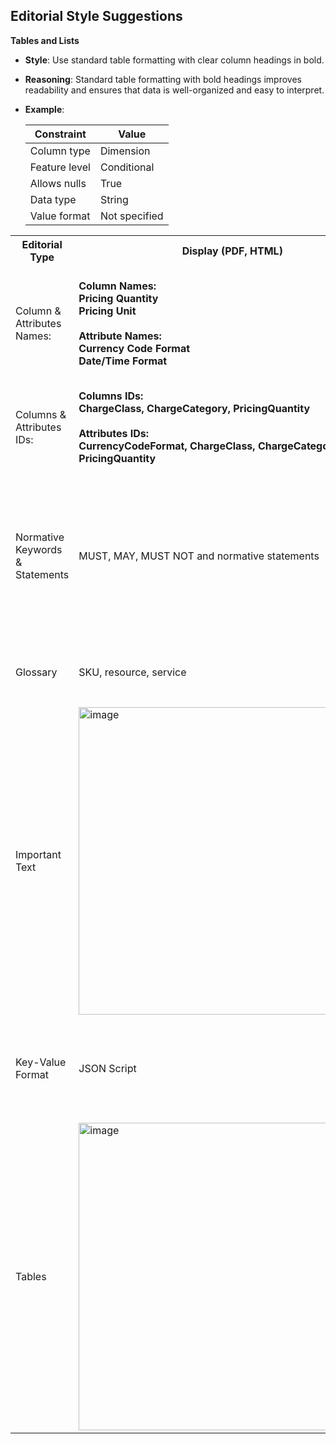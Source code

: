 ## Editorial Style Suggestions




 **Tables and Lists**
   - **Style**: Use standard table formatting with clear column headings in bold.
   - **Reasoning**: Standard table formatting with bold headings improves readability and ensures that data is well-organized and easy to interpret.
   - **Example**:

     | **Constraint**      | **Value**            |
     |---------------------|----------------------|
     | Column type         | Dimension            |
     | Feature level       | Conditional          |
     | Allows nulls        | True                 |
     | Data type           | String               |
     | Value format        | Not specified        |


<table>
    <tr>
        <th>Editorial Type</th>
        <th>Display (PDF, HTML)</th>
        <th>Markdown (examples)</th>
        <th>Editorial Guidelines</th>
    </tr>
    <tr>
        <td>Column &amp; Attributes Names:</td>
        <td>
            <strong>Column Names:<br>
            Pricing Quantity<br>
            Pricing Unit<br><br>
            Attribute Names:<br>
            Currency Code Format<br>
            Date/Time Format</strong>
        </td>
        <td>
            **Pricing Quantity**<br>
            **Pricing Unit**<br><br>
            **Currency Code Format**<br>
            **Date/Time Format**<br>
        </td>
        <td>
            Bold <br>
            Use the display name in the non-normative section.<br>
            *The first occurrence in a new section is linked*
        </td>
    </tr>
    <tr>
        <td>Columns &amp; Attributes IDs:</td>
        <td>
           <strong>Columns IDs:<br>
            ChargeClass, ChargeCategory, PricingQuantity<br><br>
            Attributes IDs:<br>
            CurrencyCodeFormat, ChargeClass, ChargeCategory, PricingQuantity</strong>
        </td>
        <td>
            <strong>CurrencyCodeFormat</strong>
        </td>
        <td>
            Display normal text without italics.<br>
            The first occurrence in a new section is linked.
        </td>
    </tr>
    <tr>
        <td>Normative Keywords &amp; Statements</td>
        <td>
            MUST, MAY, MUST NOT and normative statements
        </td>
        <td>
            **ConsumedQuantity** and **ConsumedUnit**:<br>
            <ul>
                <li>* MUST NOT be null if ChargeCategory is "Usage", unless ChargeClass is "Correction" or CommitmentStatus is 'Unused'</li>
                <li>* MAY be null if ChargeCategory is "Usage" and ChargeClass is "Correction"</li>
            </ul>
        </td>
        <td>
            Uppercase, without bold.<br>
            Bullet list format<br>
            Presenting normative statements in a bullet list format ensures clarity and facilitates quick scanning and comprehension.
        </td>
    </tr>
    <tr>
        <td>Glossary</td>
        <td>
            SKU, resource, service
        </td>
        <td>
            [*service*](#glossary:service)
        </td>
        <td>
            Blue + italic<br>
            *link to the glossary of the first iteration in the section.
        </td>
    </tr>
    <tr>
        <td>Important Text</td>
        <td> <img width="492" alt="image" src="https://github.com/user-attachments/assets/c6f60ff9-1503-43a3-8229-004595b334d2"></td>
        <td>> Important Consideration</td>
        <td>It is added as a note.</td>
    </tr>
    <tr>
        <td>Key-Value Format</td>
        <td>JSON Script</td>
        <td>
                <pre>
                 **Example**:
                  ```json
                    {
                        "key1": "value1",
                        "key2": true,
                        "key3": 123
                    }
                  ```
                </pre>
        </td>
        <td>Monospace font</td>
    </tr>
    <tr>
      <td>Tables</td>
      <td><img width="492" alt="image" src="https://github.com/user-attachments/assets/5185cbf9-306d-4663-a1c7-c8b7ab5c5bb8"></td>
      <td><img width="492" alt="image" src="https://github.com/user-attachments/assets/83d0977f-a731-4def-93e3-b3e5f5dedb72">
      <td>Tables</td>
</td>
    </tr>
</table>
